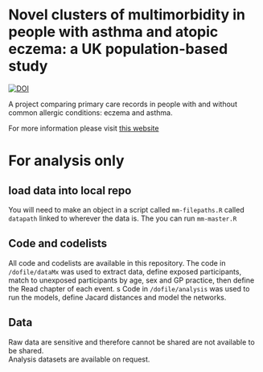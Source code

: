 # Novel clusters of multimorbidity in people with asthma and atopic eczema: a UK population-based study

[![DOI](https://zenodo.org/badge/327689240.svg)](https://zenodo.org/badge/latestdoi/327689240)

A project comparing primary care records in people with and without common allergic conditions: eczema and asthma. 

For more information please visit [this website](https://hendersonad.github.io/MICAC/)

# For analysis only
## load data into local repo
You will need to make an object in a script called `mm-filepaths.R` called `datapath` linked to wherever the data is. The you can run `mm-master.R`

##


## Code and codelists
All code and codelists are available in this repository. The code in `/dofile/dataMx` was used to extract data, define exposed participants, match to unexposed participants by age, sex and GP practice, then define the Read chapter of each event. 
s
Code in `/dofile/analysis` was used to run the models, define Jacard distances and model the networks. 


## Data 
Raw data are sensitive and therefore cannot be shared are not available to be shared.  
Analysis datasets are available on request. 

